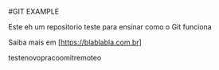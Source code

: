 #GIT EXAMPLE

Este eh um repositorio teste para ensinar como o Git funciona

Saiba mais em [https://blablabla.com.br]

testenovopracoomitremoteo
